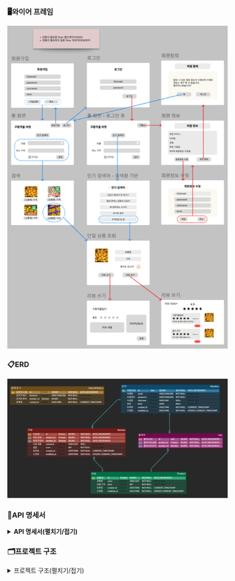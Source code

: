 ### 🖥️와이어 프레임
<img src="images/WireFrame.png"/>

### 📋ERD
<img src="images/ERD.png"/>

### 📑API 명세서
<details><summary><b>API 명세서(펼치기/접기)</b></summary>

<table>
    <tr>
        <th>api&nbsp;&nbsp;&nbsp;&nbsp;&nbsp;&nbsp;&nbsp;&nbsp;&nbsp;&nbsp;&nbsp;&nbsp;&nbsp;&nbsp;</th>
        <th>Method</th>
        <th>URL</th>
        <th>request header</th>
        <th>request</th>
        <th>response header</th>
        <th>response</th>                               
<th>status&nbsp;&nbsp;&nbsp;&nbsp;&nbsp;&nbsp;&nbsp;&nbsp;&nbsp;&nbsp;&nbsp;&nbsp;&nbsp;&nbsp;&nbsp;&nbsp;&nbsp;&nbsp;&nbsp;&nbsp;&nbsp;&nbsp;&nbsp;&nbsp;&nbsp;&nbsp;&nbsp;&nbsp;&nbsp;&nbsp;&nbsp;&nbsp;&nbsp;&nbsp;&nbsp;&nbsp;&nbsp;&nbsp;&nbsp;&nbsp;&nbsp;&nbsp;&nbsp;&nbsp;&nbsp;&nbsp;&nbsp;&nbsp;&nbsp;&nbsp;
        </th>
    </tr>
    <tr>
        <td><b>회원 가입</b></td>
        <td><span style=background-color:#786E12AA;font-weight:bold;>POST</span></td>
        <td><span>/api/auth/signup</span></td>
        <td><code>N/A</Code></td>
        <td><pre lang="json">{
    "email": String,
    "password": String,
    "nickname": String,
    "birth": "2000-01-01"
}</pre></td>
        <td>201</td>
        <td><code>N/A</Code></td>
        <td>
            <span style=background-color:yellow;font-weight:bold;color:black;>201</span>: 성공<br/>
            <span style=background-color:skyblue;font-weight:bold;color:black;>400</span>: 잘못된 요청<br/>
            <span style=background-color:skyblue;font-weight:bold;color:black;>401</span>: 인증 실패
        </td>
    </tr>
    <tr>
        <td><b>로그인</b></td>
        <td><span style=background-color:#786E12AA;font-weight:bold;>POST</span></td>
        <td><span>/api/auth/signin</span></td>
        <td><code>N/A</Code></td>
        <td><pre lang="json">{
    "email": String,
    "password": String
}</pre></td>
        <td>
            <span>200</span></br>
            <span>JWT</span>
        </td>
        <td><pre lang="json">{
    "message": "login success",
    "status": 201
}</pre></td>
        <td>
            <span style=background-color:yellow;font-weight:bold;color:black;>200</span>: 성공<br/>
            <span style=background-color:skyblue;font-weight:bold;color:black;>400</span>: 잘못된 요청<br/>
            <span style=background-color:skyblue;font-weight:bold;color:black;>401</span>: 인증 실패
        </td>
    </tr>
    <tr>
        <td><b>프로필<br/>조회</b></td>
        <td><span style=background-color:#22741CAA;font-weight:bold;>GET</span></td>
        <td><span>/api/profile</span></td>
        <td>Authorization</td>
        <td><code>N/A</code></td>
        <td>200</td>
        <td><pre lang="json">{
    "id": 1,
    "nickname": "닉네임",
    "birth": "2000-01-01",
    "createdAt": "2024-11-22 00:00:00",
    "modifedtAt": "2024-11-22 00:00:00"
}</pre></td>
        <td>
            <span style=background-color:yellow;font-weight:bold;color:black;>200</span>: 성공<br/>
            <span style=background-color:skyblue;font-weight:bold;color:black;>400</span>: 토큰이 없음<br/>
            <span style=background-color:skyblue;font-weight:bold;color:black;>401</span>: 인증 실패
        </td>
    </tr>
    <tr>
        <td><b>프로필<br/>수정</b></td>
        <td><span style=background-color:#3B36CFAA;font-weight:bold;>PUT</span></td>
        <td>/api/profile</td>
        <td>Authorization</td>
        <td><pre lang="json">{
    "password": String,
    "nickname": String,
    "birth": "2000-01-01"
}</pre></td>
        <td>200</td>
        <td><pre lang="json">{
    "id": 1,
    "nickname": "닉네임",
    "birth": "2000-01-01",
    "createdAt": "2024-11-22 00:00:00",
    "modifedtAt": "2024-11-22 00:00:00"
}</pre></td>
        <td>
            <span style=background-color:yellow;font-weight:bold;color:black;>200</span>: 성공<br/>
            <span style=background-color:skyblue;font-weight:bold;color:black;>400</span>: 토큰이 없음<br/>
            <span style=background-color:skyblue;font-weight:bold;color:black;>401</span>: 인증 실패
        </td> 
    </tr>
    <tr>
        <td><b>회원 탈퇴</b></td>
        <td><span style=background-color:#CE3636AA;font-weight:bold;>DELETE</span></td>
        <td>/api/profile</td>
        <td>Authorization</td>
        <td><pre lang="json">{
    "password": String
}</pre></td>
        <td>204</td>
        <td><code>N/A</Code></td>
        <td>
            <span style=background-color:yellow;font-weight:bold;color:black;>204</span>: 성공<br/>
            <span style=background-color:skyblue;font-weight:bold;color:black;>400</span>: 토큰이 없음<br/>
            <span style=background-color:skyblue;font-weight:bold;color:black;>401</span>: 인증 실패
        </td> 
    </tr>
    <tr>
        <td><b>좋아요<br/>추가</b></td>
        <td><span style=background-color:#786E12AA;font-weight:bold;>POST</span></td>
        <td><span>/api/likes<br/>/{productId}</span></td>
        <td>Authorization</td>
        <td><code>N/A</Code></td>
        <td>201</td>
        <td><code>N/A</Code></td>
        <td>
            <span style=background-color:yellow;font-weight:bold;color:black;>201</span>: 성공<br/>
            <span style=background-color:skyblue;font-weight:bold;color:black;>400</span>: 토큰이 없음<br/>
            <span style=background-color:skyblue;font-weight:bold;color:black;>401</span>: 인증 실패
        </td> 
    </tr>
    <tr>
        <td><b>좋아요<br/>취소</b></td>
        <td><span style=background-color:#CE3636AA;font-weight:bold;>DELETE</span></td>
        <td><span>/api/likes<br/>/{productId}</span></td>
        <td>Authorization</td>
        <td><code>N/A</Code></td>
        <td>204</td>
        <td><code>N/A</Code></td>
        <td>
            <span style=background-color:yellow;font-weight:bold;color:black;>204</span>: 성공<br/>
            <span style=background-color:skyblue;font-weight:bold;color:black;>400</span>: 토큰이 없음<br/>
            <span style=background-color:skyblue;font-weight:bold;color:black;>401</span>: 인증 실패
        </td> 
    </tr>    
    <tr>
        <td><b>단일 상품<br/>조회</b></td>
        <td><span style=background-color:#22741CAA;font-weight:bold;>GET</span></td>
        <td><span>/api/products<br/>/{productId}</span></td>
        <td><code>N/A</code></td>
        <td><code>N/A</code></td>
        <td>200</td>
        <td><pre lang="json">{
    "id": 1,
    "name": "고구마",
    "price": "50000",
    "likes": int,
    "avgScore": 4.8
}</pre></td>
        <td>
            <span style=background-color:yellow;font-weight:bold;color:black;>200</span>: 성공
        </td>
    </tr>    
    <tr>
        <td><b>상품 검색</b></td>
        <td><span style=background-color:#22741CAA;font-weight:bold;>GET</span></td>
        <td><span>/api/v1/products?<br/>keyword={keyword}<br/>&minPrice={minPrice}<br/>&isTrend={isTrend}<br/>&page={page}<br/>&size={size}</span></td>
        <td><code>N/A</code></td>
        <td><code>N/A</code></td>
        <td>200</td>
        <td><pre lang="json">{
    "data": 
    [
      {
        "id": 1,
        "name": "고구마",
        "price": "50000",
        “likes”: 333,
        “avgScore”: 4.8
      }
    ],  
    "page": 1,
    "size": 10,
    "totalPage": 1
}</pre></td>
        <td>
            <span style=background-color:yellow;font-weight:bold;color:black;>200</span>: 성공
        </td>
    </tr>
    <tr>
        <td><b>인기<br/>검색어</b></td>
        <td><span style=background-color:#22741CAA;font-weight:bold;>GET</span></td>
        <td><span>/api/trend</span></td>
        <td><code>N/A</code></td>
        <td><code>N/A</code></td>
        <td>200</td>
        <td><pre lang="json">{
    "data": 
    [
      {
        "id": 1,
        "keyword": "고구마"
      }
    ]  
}</pre></td>
        <td>
            <span style=background-color:yellow;font-weight:bold;color:black;>200</span>: 성공
        </td>
    </tr>
    <tr>
        <td><b>리뷰 등록</b></td>
        <td><span style=background-color:#786E12AA;font-weight:bold;>POST</span></td>
        <td><span>/api/products<br/>/{productId}/reviews</span></td>
        <td>Authorization</td>
        <td><pre lang="json">{
    "id": Long,
    "star": 5,
    "comment": "너무 맛있어요!"
}</pre></td>
        <td>201</td>
        <td><pre lang="json">{
    "id": 1,
    "star": 5,
    "comment": "너무 맛있어요!",
    "nickname": “과일 공주",
    "createdAt": "2024-11-22"
}</pre></td>
        <td>
            <span style=background-color:yellow;font-weight:bold;color:black;>201</span>: 성공<br/>
            <span style=background-color:skyblue;font-weight:bold;color:black;>400</span>: 토큰이 없음<br/>
            <span style=background-color:skyblue;font-weight:bold;color:black;>401</span>: 인증 실패
        </td>   
    </tr>
        <tr>
        <td><b>리뷰 보기</b></td>
        <td><span style=background-color:#22741CAA;font-weight:bold;>GET</span></td>
        <td><span>/api/products<br/>/{productId}/reviews<br/>?page={page}<br/>&size={size}</span></td>
        <td><code>N/A</Code></td>
        <td><code>N/A</code></td>
        <td>200</td>
        <td><pre lang="json">{
    "data": [
    {
      "id": 1,
      "star": 5,
      "comment": "너무 맛있어요!",
      "nickname": "귤쟁이",
      "createdAt": "2024-11-22 00:00:00",
      "modifiedAt": "2024-11-22 00:00:00"
    },
    {
      "id": 2,
      "star": 4,
      "comment": "맛있어요!",
      "nickname": "농산물 킬러",
      "createdAt": "2024-11-22 00:00:00",
      "modifiedAt": "2024-11-22 00:00:00"
     }
    ],
    "page": 1,
    "size": 10,
    "totalPage": 1
}</pre></td>
        <td>
            <span style=background-color:yellow;font-weight:bold;color:black;>200</span>: 성공
        </td>   
    </tr>
    <tr>
        <td><b>리뷰 수정</b></td>
        <td><span style=background-color:#3B36CFAA;font-weight:bold;>PUT</span></td>
        <td><span>/api/products<br/>/{productId}/reviews<br/>/{reviewId}</span></td>
        <td>Authorization</td>
        <td><pre lang="json">{
    "id": Long.
    "star": 4,
    "comment": "맛있어요!"
}</pre></td>
        <td>200</td>
        <td><pre lang="json">{
    "id": 1,
    "star": 4,
    "comment": "맛있어요!",
    "nickname": “과일 공주",
    "modifiedAt" : "2024-11-22"
}</pre></td>
        <td>
            <span style=background-color:yellow;font-weight:bold;color:black;>200</span>: 성공<br/>
            <span style=background-color:skyblue;font-weight:bold;color:black;>400</span>: 토큰이 없음<br/>
            <span style=background-color:skyblue;font-weight:bold;color:black;>401</span>: 인증 실패
        </td> 
    </tr>
    <tr>
        <td><b>리뷰 삭제</b></td>
        <td><span style=background-color:#CE3636AA;font-weight:bold;>DELETE</span></td>
        <td><span>/api/products<br/>/{productId}/reviews<br/>/{reviewId}</span></td>
        <td>Authorization</td>
        <td><pre lang="json">{
    "id": Long
}</pre></td>
        <td>204</td>
        <td><code>N/A</Code></td>
        <td>
            <span style=background-color:yellow;font-weight:bold;color:black;>200</span>: 성공<br/>
            <span style=background-color:skyblue;font-weight:bold;color:black;>400</span>: 토큰이 없음<br/>
            <span style=background-color:skyblue;font-weight:bold;color:black;>401</span>: 인증 실패
        </td> 
    </tr>          
</table>
</details>

### 🗂️프로젝트 구조
<details><summary>프로젝트 구조(펼치기/접기)</summary>

```bash
'src.main.java.com.crop.goodcrop'           # goodCrop 프로젝트 관련 패키지와 소스 코드를 모아놓은 폴더                            
 ├── 'config'                               # 프로젝트 설정 관련 class들을 모아놓은 폴더
 ├── 'domain'                               # 도메인 모델을 정의하는 class들을 모아놓은 폴더
 │    ├── 'auth'                            # 로그인 & 회원가입 관련 폴더와 class들을 모아놓은 폴더                              
 │    │   ├── 'controller'                     
 │    │   ├── 'dto'                     
 │    │   │   └── 'request'                     
 │    │   ├── 'exception'                     
 │    │   └── 'service'      
 │    ├── 'common'                          # 공통으로 사용되는 class들을 모아놓은 폴더        
 │    │   ├── 'dto'                  
 │    │   └── 'entity'                            
 │    ├── 'like'                            # 좋아요 관련 폴더와 class들을 모아놓은 폴더                                 
 │    │   ├── 'controller'           
 │    │   ├── 'dto'     
 │    │   │   ├── 'request'  
 │    │   │   └── 'response'                
 │    │   ├── 'entity'               
 │    │   ├── 'repository'           
 │    │   └── 'service'              
 │    ├── 'member'                          # 멤머 담당자 관련 class들을 모아놓은 폴더              
 │    │   ├── 'controller'           
 │    │   ├── 'dto'  
 │    │   │   ├── 'request'  
 │    │   │   └── 'response'                 
 │    │   ├── 'entity'               
 │    │   ├── 'repository'           
 │    │   └── 'service'              
 │    ├── 'product'                         # 상품 관련 class들을 모아놓은 폴더                    
 │    │   ├── 'controller'           
 │    │   ├── 'dto'      
 │    │   │   ├── 'request'  
 │    │   │   └── 'response'             
 │    │   ├── 'entity'               
 │    │   ├── 'repository'           
 │    │   └── 'service'              
 │    └── 'review'                          # 리뷰 관련 class들을 모아놓은 폴더                  
 │        ├── 'controller'           
 │        ├── 'dto'   
 │        │   ├── 'request'  
 │        │   └── 'response'                
 │        ├── 'entity'               
 │        ├── 'repository'           
 │        └── 'service'                      
 ├── 'exception'                            # 예외 처리 관련 class들을 모아놓은 폴더
 └── 'security'                             # security관련 class들을 모아놓은 폴더
     ├── 'config'                           # security와 password설정 관련 class들을 모아놓은 폴더
     ├── 'entity'                           # UserDetailsImpl
     ├── 'filter'                           # 인증/인가 필터
     ├── 'service'                          # UserDetailsServiceImpl
     └── 'util'                             # JWT 토큰 생성 및 검증을 수행하는 class가 있는 폴더
```
</details>